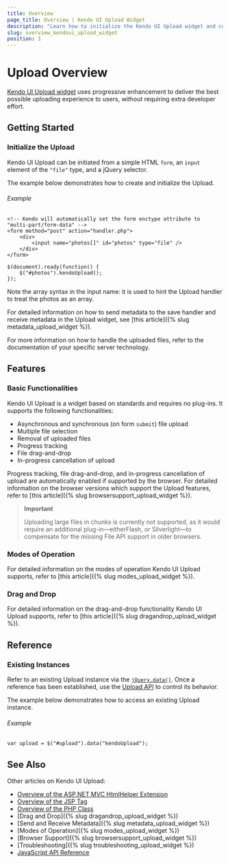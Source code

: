 ```yaml
---
title: Overview
page_title: Overview | Kendo UI Upload Widget
description: "Learn how to initialize the Kendo UI Upload widget and configure its behavior."
slug: overview_kendoui_upload_widget
position: 1
---
```


# Upload Overview

[Kendo UI Upload widget](http://demos.telerik.com/kendo-ui/upload/index) uses progressive enhancement to deliver the best possible uploading experience to users, without requiring extra developer effort. 

## Getting Started

### Initialize the Upload

Kendo UI Upload can be initiated from a simple HTML `form`, an `input` element of the `"file"` type, and a jQuery selector.

The example below demonstrates how to create and initialize the Upload.

###### Example

    <!-- Kendo will automatically set the form enctype attribute to "multi-part/form-data" -->
    <form method="post" action="handler.php">
        <div>
            <input name="photos[]" id="photos" type="file" />
        </div>
    </form>

    $(document).ready(function() {
        $("#photos").kendoUpload();
    });

Note the array syntax in the input name: it is used to hint the Upload handler to treat the photos as an array.

For detailed information on how to send metadata to the save handler and receive metadata in the Upload widget, see [this article]({% slug metadata_upload_widget %}).

For more information on how to handle the uploaded files, refer to the documentation of your specific server technology.

## Features 

### Basic Functionalities

Kendo UI Upload is a widget based on standards and requires no plug-ins. It supports the following functionalities:

*   Asynchronous and synchronous (on form `submit`) file upload
*   Multiple file selection
*   Removal of uploaded files
*   Progress tracking
*   File drag-and-drop
*   In-progress cancellation of upload

Progress tracking, file drag-and-drop, and in-progress cancellation of upload are automatically enabled if supported by the browser. For detailed information on the browser versions which support the Upload features, refer to [this article]({% slug browsersupport_upload_widget %}).

> **Important** 
>
> Uploading large files in chunks is currently not supported, as it would require an additional plug-in&mdash;eitherFlash, or Silverlight&mdash;to compensate for the missing File API support in older browsers.

### Modes of Operation

For detailed information on the modes of operation Kendo UI Upload supports, refer to [this article]({% slug modes_upload_widget %}).

### Drag and Drop

For detailed information on the drag-and-drop functionality Kendo UI Upload supports, refer to [this article]({% slug dragandrop_upload_widget %}).

## Reference

### Existing Instances

Refer to an existing Upload instance via the [`jQuery.data()`](http://api.jquery.com/jQuery.data/). Once a reference has been established, use the [Upload API](/api/javascript/ui/upload) to control its behavior.

The example below demonstrates how to access an existing Upload instance.

###### Example

    var upload = $("#upload").data("kendoUpload");
    
## See Also

Other articles on Kendo UI Upload:

* [Overview of the ASP.NET MVC HtmlHelper Extension](/aspnet-mvc/helpers/upload/overview)
* [Overview of the JSP Tag](/jsp/tags/upload/overview)
* [Overview of the PHP Class](/php/widgets/upload/overview)
* [Drag and Drop]({% slug dragandrop_upload_widget %})
* [Send and Receive Metadata]({% slug metadata_upload_widget %})
* [Modes of Operation]({% slug modes_upload_widget %})
* [Browser Support]({% slug browsersupport_upload_widget %})
* [Troubleshooting]({% slug troubleshooting_upload_widget %})
* [JavaScript API Reference](/api/javascript/ui/upload)